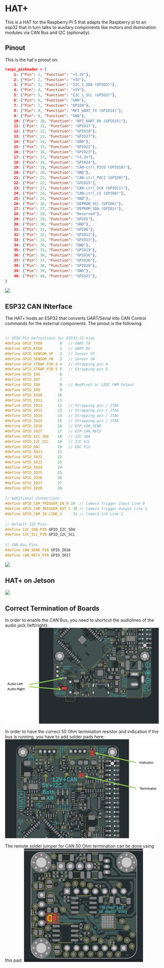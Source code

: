 # HAT+

This is a HAT for the Raspberry Pi 5 that adapts the Raspberry pi to an esp32 that in turn talks to auxilary components like motors and illumination modules via CAN Bus and I2C (optionally).


## Pinout

This is the hat's pinout on:

```json
raspi_pinheader = {
    1: {"Pin": 1, "Function": "+3.3V"},
    2: {"Pin": 2, "Function": "+5V"},
    3: {"Pin": 3, "Function": "I2C_1_SDA (GPIO2)"},
    4: {"Pin": 4, "Function": "+5V"},
    5: {"Pin": 5, "Function": "I2C_1_SCL (GPIO3)"},
    6: {"Pin": 6, "Function": "GND"},
    7: {"Pin": 7, "Function": "GPIO4"},
    8: {"Pin": 8, "Function": "RPI_UART_TX (GPIO14)"},
    9: {"Pin": 9, "Function": "GND"},
    10: {"Pin": 10, "Function": "RPI_UART_RX (GPIO15)"},
    11: {"Pin": 11, "Function": "GPIO17"},
    12: {"Pin": 12, "Function": "GPIO18"},
    13: {"Pin": 13, "Function": "GPIO27"},
    14: {"Pin": 14, "Function": "GND"},
    15: {"Pin": 15, "Function": "GPIO22"},
    16: {"Pin": 16, "Function": "GPIO23"},
    17: {"Pin": 17, "Function": "+3.3V"},
    18: {"Pin": 18, "Function": "GPIO24"},
    19: {"Pin": 19, "Function": "CAN-ctrl_PICO (GPIO10)"},
    20: {"Pin": 20, "Function": "GND"},
    21: {"Pin": 21, "Function": "CAN-ctrl_POCI (GPIO9)"},
    22: {"Pin": 22, "Function": "GPIO25"},
    23: {"Pin": 23, "Function": "CAN-ctrl_SCK (GPIO11)"},
    24: {"Pin": 24, "Function": "CAN-ctrl_CS (GPIO8)"},
    25: {"Pin": 25, "Function": "GND"},
    26: {"Pin": 26, "Function": "EEPROM_SCL (GPIO0)"},
    27: {"Pin": 27, "Function": "EEPROM_SDA (GPIO1)"},
    28: {"Pin": 28, "Function": "Reserved"},
    29: {"Pin": 29, "Function": "GPIO5"},
    30: {"Pin": 30, "Function": "GND"},
    31: {"Pin": 31, "Function": "GPIO6"},
    32: {"Pin": 32, "Function": "GPIO12"},
    33: {"Pin": 33, "Function": "GPIO13"},
    34: {"Pin": 34, "Function": "GND"},
    35: {"Pin": 35, "Function": "GPIO19"},
    36: {"Pin": 36, "Function": "GPIO16"},
    37: {"Pin": 37, "Function": "GPIO26"},
    38: {"Pin": 38, "Function": "GPIO20"},
    39: {"Pin": 39, "Function": "GND"},
    40: {"Pin": 40, "Function": "GPIO21"},
}
```

![](./IMAGES/HAT+Pinout.jpeg)



## ESP32 CAN INterface

The HAT+ hosts an ESP32 that converts UART/Serial into CAN Control commands for the external components. The pinout is the following:

```cpp

// GPIO Pin Definitions for ESP32-S3 Xiao
#define GPIO_TXD0        0   // UART TX
#define GPIO_RXD0        1   // UART RX
#define GPIO_SENSOR_VP   2   // Sensor VP
#define GPIO_SENSOR_VN   3   // Sensor VN
#define GPIO_STRAP_PIN_4 4   // Strapping pin 4
#define GPIO_STRAP_PIN_5 5   // Strapping pin 5
#define GPIO_IO6         6
#define GPIO_IO7         7
#define GPIO_IO8         8   // NeoPixel or LEDC PWM Output
#define GPIO_IO9         9
#define GPIO_IO10       10
#define GPIO_IO11       11
#define GPIO_IO12       12   // Strapping pin / JTAG
#define GPIO_IO13       13   // Strapping pin / JTAG
#define GPIO_IO14       14   // Strapping pin / JTAG
#define GPIO_IO15       15   // Strapping pin / JTAG
#define GPIO_IO16       16   // ESP_CAN_SEND
#define GPIO_IO17       17   // ESP_CAN_RECV
#define GPIO_I2C_SDA    18   // I2C SDA
#define GPIO_I2C_SCL    19   // I2C SCL
#define GPIO_DAC        20   // DAC Pin
#define GPIO_IO21       21
#define GPIO_IO22       22
#define GPIO_IO23       23
#define GPIO_IO24       24
#define GPIO_IO25       25
#define GPIO_IO26       26
#define GPIO_IO27       27
#define GPIO_IO28       28

// Additional Connections
#define GPIO_CAM_TRIGGER_IN_0 29  // Camera Trigger Input Line 0
#define GPIO_CAM_TRIGGER_OUT_1 30 // Camera Trigger Output Line 1
#define GPIO_CAM_IO_LINE_2     31 // Camera I/O Line 2

// Default I2C Pins
#define I2C_SDA_PIN GPIO_I2C_SDA
#define I2C_SCL_PIN GPIO_I2C_SCL

// CAN Bus Pins
#define CAN_SEND_PIN GPIO_IO16
#define CAN_RECV_PIN GPIO_IO17
```

![](./IMAGES/ESP32Pinout.jpeg)


## HAT+ on Jetson

![](./IMAGES/HAT+Jetson.jpeg)


## Correct Termination of Boards


In order to enable the CAN Bus, you need to shortcut the audiolines of the audio jack (left/right):
![](./IMAGES/CANEmergency.png)

In order to have the correct 50 Ohm termination resistor and indication if the bus is running, you have to add solder pads here:
![](./IMAGES/CANIndicator.png)

The remote solder jumper for CAN 50 Ohm termination can be done using this pad:
![](./IMAGES/CANMotorTermination.png)
